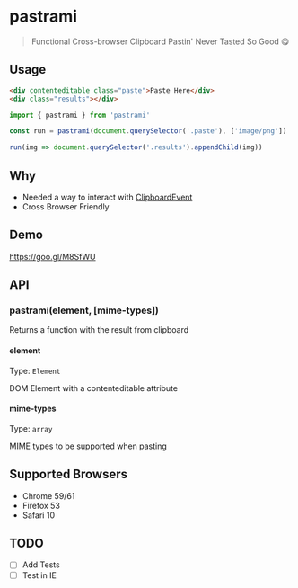 # pastrami
> Functional Cross-browser Clipboard Pastin' Never Tasted So Good :yum:

## Usage

```html
<div contenteditable class="paste">Paste Here</div>
<div class="results"></div>
```

```js
import { pastrami } from 'pastrami'

const run = pastrami(document.querySelector('.paste'), ['image/png'])

run(img => document.querySelector('.results').appendChild(img))
```

## Why
- Needed a way to interact with [ClipboardEvent](https://developer.mozilla.org/en-US/docs/Web/API/ClipboardEvent)
- Cross Browser Friendly

## Demo
 https://goo.gl/M8SfWU

## API

### pastrami(element, [mime-types])

Returns a function with the result from clipboard

#### element
Type: `Element`

DOM Element with a contenteditable attribute

#### mime-types
Type: `array`

MIME types to be supported when pasting

## Supported Browsers
- Chrome 59/61
- Firefox 53
- Safari 10

## TODO
- [ ] Add Tests
- [ ] Test in IE
